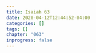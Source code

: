 ```yaml
---
title: Isaiah 63
date: 2020-04-12T12:44:52-04:00
categories: []
tags: []
chapter: "063"
inprogress: false
---
```


